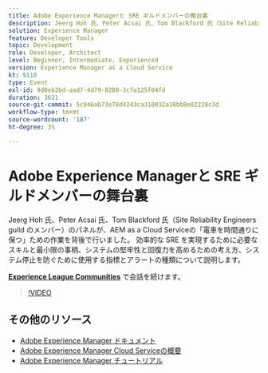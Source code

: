 ```yaml
---
title: Adobe Experience Managerと SRE ギルドメンバーの舞台裏
description: Jeerg Hoh 氏、Peter Acsai 氏、Tom Blackford 氏（Site Reliability Engineers guild のメンバー）のパネルが、AEM as a Cloud Serviceの「電車を時間通りに保つ」ための作業を背後で行いました。 効率的な SRE を実現するために必要なスキルと最小限の事柄、システムの堅牢性と回復力を高めるための考え方、システム停止を防ぐために使用する指標とアラートの種類について説明します。
solution: Experience Manager
feature: Developer Tools
topic: Development
role: Developer, Architect
level: Beginner, Intermediate, Experienced
version: Experience Manager as a Cloud Service
kt: 9118
type: Event
exl-id: 9d0eb3bd-aad7-4d79-8280-3cfa125f04fd
duration: 3621
source-git-commit: 5c946ab73e78d4243ca310032a10bb8e82228c3d
workflow-type: tm+mt
source-wordcount: '187'
ht-degree: 3%

---
```


# Adobe Experience Managerと SRE ギルドメンバーの舞台裏

Jeerg Hoh 氏、Peter Acsai 氏、Tom Blackford 氏（Site Reliability Engineers guild のメンバー）のパネルが、AEM as a Cloud Serviceの「電車を時間通りに保つ」ための作業を背後で行いました。 効率的な SRE を実現するために必要なスキルと最小限の事柄、システムの堅牢性と回復力を高めるための考え方、システム停止を防ぐために使用する指標とアラートの種類について説明します。

**[Experience League Communities](https://adobe.ly/2WoCVOU)** で会話を続けます。

>[!VIDEO](https://video.tv.adobe.com/v/337527/?quality=12&learn=on&hidetitle=true)

## その他のリソース

- [Adobe Experience Manager ドキュメント ](https://experienceleague.adobe.com/docs/experience-manager-cloud-service.html?lang=ja)
- [Adobe Experience Manager Cloud Serviceの概要 ](https://experienceleague.adobe.com/docs/experience-manager-cloud-service/overview/home.html?lang=ja)
- [Adobe Experience Manager チュートリアル](https://experienceleague.adobe.com/docs/experience-manager-tutorials.html?lang=ja)
